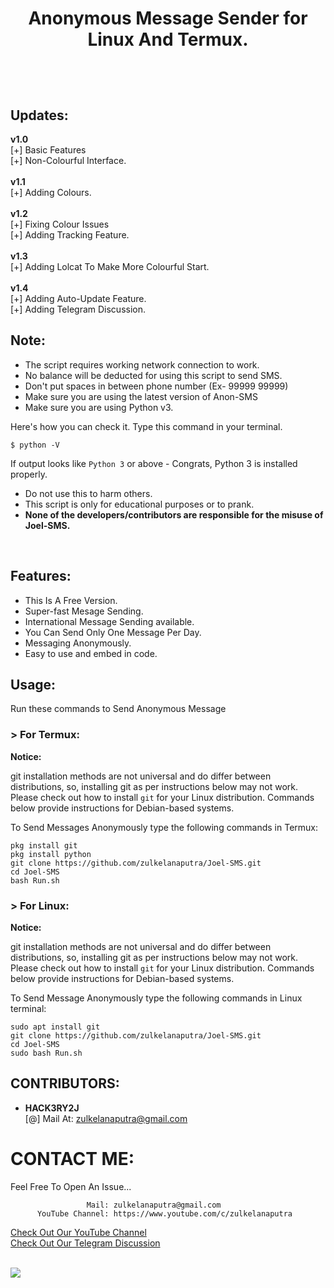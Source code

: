 <h1 align="center" Joel-SMS v1.4</h1>
<p align="center">Anonymous Message Sender for Linux And Termux.</p><br>

## Updates:
**v1.0**<br>
[+] Basic Features<br>
[+] Non-Colourful Interface.<br><br>
**v1.1**<br>
[+] Adding Colours.<br><br>
**v1.2**<br>
[+] Fixing Colour Issues<br>
[+] Adding Tracking Feature.<br><br>
**v1.3**<br>
[+] Adding Lolcat To Make More Colourful Start.<br><br>
**v1.4**<br>
[+] Adding Auto-Update Feature.<br>
[+] Adding Telegram Discussion.<br>

## Note:

- The script requires working network connection to work.
- No balance will be deducted for using this script to send SMS.
- Don't put spaces in between phone number (Ex- 99999 99999)
- Make sure you are using the latest version of Anon-SMS
- Make sure you are using Python v3.

Here's how you can check it. Type this command in your terminal.
```
$ python -V
```
If output looks like `Python 3` or above - Congrats, Python 3 is installed properly.

- Do not use this to harm others.
- This script is only for educational purposes or to prank.
- **None of the developers/contributors are responsible for the misuse of Joel-SMS.**
<br>

## Features:

- This Is A Free Version.
- Super-fast Mesage Sending.
- International Message Sending available.
- You Can Send Only One Message Per Day.
- Messaging Anonymously.
- Easy to use and embed in code.

## Usage:

Run these commands to Send Anonymous Message

### > For Termux:

**Notice:** 

git installation methods are not universal and do differ between distributions,
so, installing git as per instructions below may not work.
Please check out how to install `git` for your Linux distribution.
Commands below provide instructions for Debian-based systems.

To Send Messages Anonymously type the following commands in Termux:
```
pkg install git
pkg install python
git clone https://github.com/zulkelanaputra/Joel-SMS.git
cd Joel-SMS
bash Run.sh
```

### > For Linux:

**Notice:** 

git installation methods are not universal and do differ between distributions,
so, installing git as per instructions below may not work.
Please check out how to install `git` for your Linux distribution.
Commands below provide instructions for Debian-based systems.

To Send Message Anonymously type the following commands in Linux terminal:
```
sudo apt install git
git clone https://github.com/zulkelanaputra/Joel-SMS.git
cd Joel-SMS
sudo bash Run.sh
```
## CONTRIBUTORS:

- **HACK3RY2J**<br>
[@] Mail At: zulkelanaputra@gmail.com

# CONTACT ME:

Feel Free To Open An Issue...

```
                 Mail: zulkelanaputra@gmail.com
      YouTube Channel: https://www.youtube.com/c/zulkelanaputra 
```

<a href="https://www.youtube.com/c/zulkelanaputra">Check Out Our YouTube Channel</a><br>
<a href="https://t.me/itzAnonSMS">Check Out Our Telegram Discussion</a><br><br>


<a href="https://www.buymeacoffee.com/HACK3RY2J"><img src="https://img.buymeacoffee.com/button-api/?text=Buy me a coffee&emoji=&slug=HACK3RY2J&button_colour=FFDD00&font_colour=000000&font_family=Comic&outline_colour=000000&coffee_colour=ffffff" /></a>
